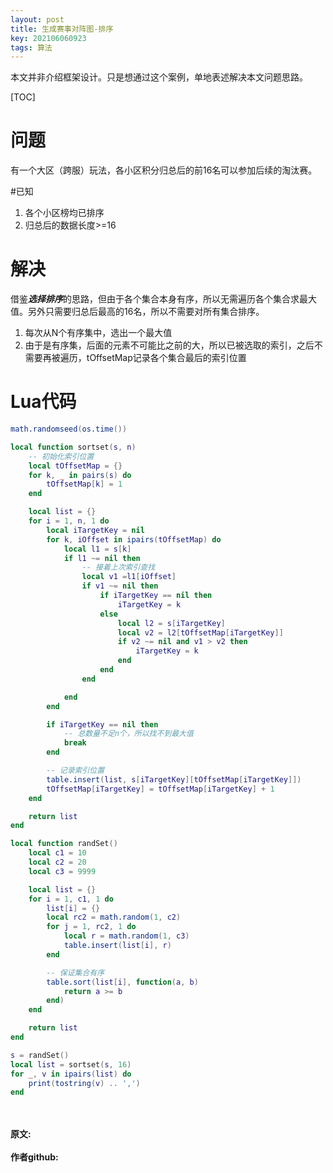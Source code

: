 ```yaml
---
layout: post
title: 生成赛事对阵图-排序
key: 202106060923
tags: 算法
---
```



本文并非介绍框架设计。只是想通过这个案例，单地表述解决本文问题思路。

[TOC]

# 问题
有一个大区（跨服）玩法，各小区积分归总后的前16名可以参加后续的淘汰赛。

#已知
1. 各个小区榜均已排序
2. 归总后的数据长度>=16

# 解决
借鉴***选择排序***的思路，但由于各个集合本身有序，所以无需遍历各个集合求最大值。另外只需要归总后最高的16名，所以不需要对所有集合排序。
1. 每次从N个有序集中，选出一个最大值
2. 由于是有序集，后面的元素不可能比之前的大，所以已被选取的索引，之后不需要再被遍历，tOffsetMap记录各个集合最后的索引位置


# Lua代码
```lua
math.randomseed(os.time())

local function sortset(s, n)
    -- 初始化索引位置
    local tOffsetMap = {}
    for k, _ in pairs(s) do
        tOffsetMap[k] = 1
    end

    local list = {}
    for i = 1, n, 1 do
        local iTargetKey = nil
        for k, iOffset in ipairs(tOffsetMap) do
            local l1 = s[k]
            if l1 ~= nil then
                -- 接着上次索引查找
                local v1 =l1[iOffset] 
                if v1 ~= nil then
                    if iTargetKey == nil then
                        iTargetKey = k
                    else
                        local l2 = s[iTargetKey]
                        local v2 = l2[tOffsetMap[iTargetKey]] 
                        if v2 ~= nil and v1 > v2 then
                            iTargetKey = k
                        end
                    end
                end

            end
        end

        if iTargetKey == nil then
            -- 总数量不足n个，所以找不到最大值
            break
        end

        -- 记录索引位置
        table.insert(list, s[iTargetKey][tOffsetMap[iTargetKey]])
        tOffsetMap[iTargetKey] = tOffsetMap[iTargetKey] + 1
    end

    return list
end

local function randSet()
    local c1 = 10
    local c2 = 20
    local c3 = 9999

    local list = {}
    for i = 1, c1, 1 do
        list[i] = {}
        local rc2 = math.random(1, c2)
        for j = 1, rc2, 1 do
            local r = math.random(1, c3)
            table.insert(list[i], r)
        end

        -- 保证集合有序
        table.sort(list[i], function(a, b)
            return a >= b
        end)
    end

    return list
end

s = randSet()
local list = sortset(s, 16)
for _, v in ipairs(list) do
    print(tostring(v) .. ',')
end
```

<br>	
<br>	
<b>原文:<br>
<https://lizijie.github.io/2021/06/05/%E7%94%9F%E6%88%90%E8%B5%9B%E4%BA%8B%E5%AF%B9%E9%98%B5%E5%9B%BE-%E6%8E%92%E5%BA%8F.html>
<br>
作者github:<br>	
<https://github.com/lizijie>
</b>
